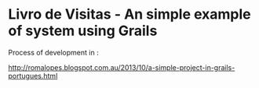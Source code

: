 Livro de Visitas - An simple example of system using Grails 
=============================

Process of development in :

http://romalopes.blogspot.com.au/2013/10/a-simple-project-in-grails-portugues.html

